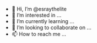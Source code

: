 - 👋 Hi, I’m @esraythelite
- 👀 I’m interested in ...
- 🌱 I’m currently learning ...
- 💞️ I’m looking to collaborate on ...
- 📫 How to reach me ...

<!---
esraythelite/esraythelite is a ✨ special ✨ repository because its `README.md` (this file) appears on your GitHub profile.
You can click the Preview link to take a look at your changes.
--->
